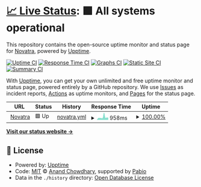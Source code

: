 # [📈 Live Status](https://status.novatra.in): <!--live status--> **🟩 All systems operational**

This repository contains the open-source uptime monitor and status page for [Novatra](https://novatra.in), powered by [Upptime](https://github.com/upptime/upptime).

[![Uptime CI](https://github.com/Novatra/upptime/workflows/Uptime%20CI/badge.svg)](https://github.com/Novatra/upptime/actions?query=workflow%3A%22Uptime+CI%22)
[![Response Time CI](https://github.com/Novatra/upptime/workflows/Response%20Time%20CI/badge.svg)](https://github.com/Novatra/upptime/actions?query=workflow%3A%22Response+Time+CI%22)
[![Graphs CI](https://github.com/Novatra/upptime/workflows/Graphs%20CI/badge.svg)](https://github.com/Novatra/upptime/actions?query=workflow%3A%22Graphs+CI%22)
[![Static Site CI](https://github.com/Novatra/upptime/workflows/Static%20Site%20CI/badge.svg)](https://github.com/Novatra/upptime/actions?query=workflow%3A%22Static+Site+CI%22)
[![Summary CI](https://github.com/Novatra/upptime/workflows/Summary%20CI/badge.svg)](https://github.com/Novatra/upptime/actions?query=workflow%3A%22Summary+CI%22)

With [Upptime](https://upptime.js.org), you can get your own unlimited and free uptime monitor and status page, powered entirely by a GitHub repository. We use [Issues](https://github.com/Novatra/upptime/issues) as incident reports, [Actions](https://github.com/Novatra/upptime/actions) as uptime monitors, and [Pages](https://status.novatra.in) for the status page.

<!--start: status pages-->
<!-- This summary is generated by Upptime (https://github.com/upptime/upptime) -->
<!-- Do not edit this manually, your changes will be overwritten -->
<!-- prettier-ignore -->
| URL | Status | History | Response Time | Uptime |
| --- | ------ | ------- | ------------- | ------ |
| <img alt="" src="https://icons.duckduckgo.com/ip3/novatra.in.ico" height="13"> [Novatra](https://novatra.in) | 🟩 Up | [novatra.yml](https://github.com/Novatra/Uptimer/commits/HEAD/history/novatra.yml) | <details><summary><img alt="Response time graph" src="./graphs/novatra/response-time-week.png" height="20"> 958ms</summary><br><a href="https://status.novatra.in/history/novatra"><img alt="Response time 958" src="https://img.shields.io/endpoint?url=https%3A%2F%2Fraw.githubusercontent.com%2FNovatra%2FUptimer%2FHEAD%2Fapi%2Fnovatra%2Fresponse-time.json"></a><br><a href="https://status.novatra.in/history/novatra"><img alt="24-hour response time 958" src="https://img.shields.io/endpoint?url=https%3A%2F%2Fraw.githubusercontent.com%2FNovatra%2FUptimer%2FHEAD%2Fapi%2Fnovatra%2Fresponse-time-day.json"></a><br><a href="https://status.novatra.in/history/novatra"><img alt="7-day response time 958" src="https://img.shields.io/endpoint?url=https%3A%2F%2Fraw.githubusercontent.com%2FNovatra%2FUptimer%2FHEAD%2Fapi%2Fnovatra%2Fresponse-time-week.json"></a><br><a href="https://status.novatra.in/history/novatra"><img alt="30-day response time 958" src="https://img.shields.io/endpoint?url=https%3A%2F%2Fraw.githubusercontent.com%2FNovatra%2FUptimer%2FHEAD%2Fapi%2Fnovatra%2Fresponse-time-month.json"></a><br><a href="https://status.novatra.in/history/novatra"><img alt="1-year response time 958" src="https://img.shields.io/endpoint?url=https%3A%2F%2Fraw.githubusercontent.com%2FNovatra%2FUptimer%2FHEAD%2Fapi%2Fnovatra%2Fresponse-time-year.json"></a></details> | <details><summary><a href="https://status.novatra.in/history/novatra">100.00%</a></summary><a href="https://status.novatra.in/history/novatra"><img alt="All-time uptime 100.00%" src="https://img.shields.io/endpoint?url=https%3A%2F%2Fraw.githubusercontent.com%2FNovatra%2FUptimer%2FHEAD%2Fapi%2Fnovatra%2Fuptime.json"></a><br><a href="https://status.novatra.in/history/novatra"><img alt="24-hour uptime 100.00%" src="https://img.shields.io/endpoint?url=https%3A%2F%2Fraw.githubusercontent.com%2FNovatra%2FUptimer%2FHEAD%2Fapi%2Fnovatra%2Fuptime-day.json"></a><br><a href="https://status.novatra.in/history/novatra"><img alt="7-day uptime 100.00%" src="https://img.shields.io/endpoint?url=https%3A%2F%2Fraw.githubusercontent.com%2FNovatra%2FUptimer%2FHEAD%2Fapi%2Fnovatra%2Fuptime-week.json"></a><br><a href="https://status.novatra.in/history/novatra"><img alt="30-day uptime 100.00%" src="https://img.shields.io/endpoint?url=https%3A%2F%2Fraw.githubusercontent.com%2FNovatra%2FUptimer%2FHEAD%2Fapi%2Fnovatra%2Fuptime-month.json"></a><br><a href="https://status.novatra.in/history/novatra"><img alt="1-year uptime 100.00%" src="https://img.shields.io/endpoint?url=https%3A%2F%2Fraw.githubusercontent.com%2FNovatra%2FUptimer%2FHEAD%2Fapi%2Fnovatra%2Fuptime-year.json"></a></details>

<!--end: status pages-->

[**Visit our status website →**](https://status.novatra.in)

## 📄 License

- Powered by: [Upptime](https://github.com/upptime/upptime)
- Code: [MIT](./LICENSE) © [Anand Chowdhary](https://anandchowdhary.com), supported by [Pabio](https://pabio.com)
- Data in the `./history` directory: [Open Database License](https://opendatacommons.org/licenses/odbl/1-0/)
